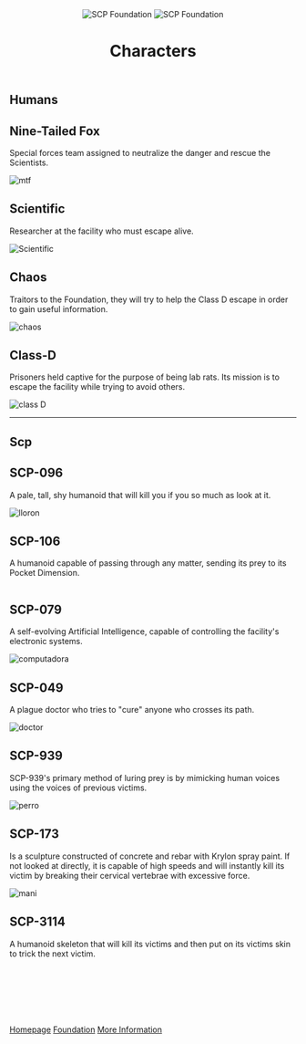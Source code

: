 <!DOCTYPE html>
<html lang="en">
<head>
    <meta charset="UTF-8">
    <meta name="viewport" content="width=device-width, initial-scale=1.0">
    <title>Characters</title>
    <link rel="stylesheet" type="text/css" href="style.css">
</head>
<body>
    <!-- header -->
    <header>
        <div class="header">
            <!-- two logos on each side -->
            <img class="scp-logo" src="https://encrypted-tbn0.gstatic.com/images?q=tbn:ANd9GcTYTEdVZ7ok8T95ZMaLAgN0oKegnbc_bgpW9A&s" alt="SCP Foundation">
            <img class="scp-logo2" src="https://encrypted-tbn0.gstatic.com/images?q=tbn:ANd9GcTYTEdVZ7ok8T95ZMaLAgN0oKegnbc_bgpW9A&s" alt="SCP Foundation">
            <!-- title -->
            <h1>Characters</h1>
        </div>
    </header>
    <!-- article -->
    <article>
        <!-- title -->
         <!-- humans section -->
        <h1 class="h1"><strong>Humans</strong></h1>
        <!-- make each character -->
        <section class="brightness123">
            <h2>Nine-Tailed Fox</h2>
            <p>Special forces team assigned to neutralize the danger and rescue the Scientists.</p>
            <img class="img-character" src="https://steamuserimages-a.akamaihd.net/ugc/914668234486640262/18EAC0E78B680C36D2C19E595AF9904271B10849/?imw=5000&imh=5000&ima=fit&impolicy=Letterbox&imcolor=%23000000&letterbox=false" alt="mtf">
        </section>
        <section class="brightness123">
            <h2>Scientific</h2>
            <p>Researcher at the facility who must escape alive.</p>
            <img class="img-character" src="https://encrypted-tbn0.gstatic.com/images?q=tbn:ANd9GcQDhF-lMDwiLPB-dsYSUB-MfAevMXPSJtsqSg&s" alt="Scientific">
        </section>
        <section class="brightness123">
            <h2>Chaos</h2>
            <p>Traitors to the Foundation, they will try to help the Class D escape in order to gain useful information.</p>
            <img class="img-character" src="https://encrypted-tbn0.gstatic.com/images?q=tbn:ANd9GcS_eWhvQrj9RVCRtg0lgCwphWYohsdGOaruDw&s" alt="chaos">
        </section>
        <section class="brightness123">
            <h2>Class-D</h2>
            <p>Prisoners held captive for the purpose of being lab rats. Its mission is to escape the facility while trying to avoid others.</p>
            <img class="img-character" src="https://i.ytimg.com/vi/8ntSNgatLZ4/maxresdefault.jpg" alt="class D">
        </section>
            <hr>
            <!-- title -->
             <!-- scp section -->
            <h1 class="h1"><strong>Scp</strong></h1>
        <section class="brightness123">
            <h2>SCP-096</h2>
            <p>A pale, tall, shy humanoid that will kill you if you so much as look at it.</p>
            <img class="img-character" src="https://steamuserimages-a.akamaihd.net/ugc/1268274830570047703/B37DD5E43DB5EFD908B61DDAEDC258A732850A8C/?imw=5000&imh=5000&ima=fit&impolicy=Letterbox&imcolor=%23000000&letterbox=false" alt="lloron">
        </section>
        <section class="brightness123">
            <h2>SCP-106</h2>
            <p>A humanoid capable of passing through any matter, sending its prey to its Pocket Dimension.</p>
            <img class="img-character" src="https://encrypted-tbn0.gstatic.com/images?q=tbn:ANd9GcSsqCpF_sSDIvmJsGaZjc7hjWme878lv5_txg&s" alt="">
        </section>
        <section class="brightness123">
            <h2>SCP-079</h2>
            <p>A self-evolving Artificial Intelligence, capable of controlling the facility's electronic systems.</p>
            <img class="img-character" src="https://encrypted-tbn0.gstatic.com/images?q=tbn:ANd9GcSfjsFgNl0smf25-ocOnBb2ZnU61u2DTPqMRA&s" alt="computadora">
        </section>
        <section class="brightness123">
            <h2>SCP-049</h2>
            <p>A plague doctor who tries to "cure" anyone who crosses its path.</p>
            <img class="img-character" src="https://encrypted-tbn0.gstatic.com/images?q=tbn:ANd9GcSI19V1L5qiW7zmMMPhO06moAzYEYRhoctzWw&s" alt="doctor">
        </section>
        <section class="brightness123">
            <h2>SCP-939</h2>
            <p>SCP-939's primary method of luring prey is by mimicking human voices using the voices of previous victims.</p>
            <img class="img-character" src="https://steamuserimages-a.akamaihd.net/ugc/1978799724373621855/C30B748E29BC8D73D939F82F826CF6A9B3E83C3C/?imw=512&&ima=fit&impolicy=Letterbox&imcolor=%23000000&letterbox=false" alt="perro">
        </section>
        <section class="brightness123">
            <h2>SCP-173</h2>
            <p>Is a sculpture constructed of concrete and rebar with Krylon spray paint. If not looked at directly, it is capable of high speeds and will instantly kill its victim by breaking their cervical vertebrae with excessive force.</p>
            <img class="img-character" src="https://hackernoon.imgix.net/images/O9EiwLkvsDZBj0ZX0GdPeja4hd22-e9j33pg.jpeg" alt="mani">
        </section>
        <section class="brightness123">
            <h2>SCP-3114</h2>
            <p>A humanoid skeleton that will kill its victims and then put on its victims skin to trick the next victim.</p>
            <img class="img-character" src="https://encrypted-tbn0.gstatic.com/images?q=tbn:ANd9GcQek1ZECW3i_VkDqVOjciQ3MNF2zUPpzKl2vw&s" alt="">
        </section>
    </article>
    <br> <br><br><br><br><br>
    <!-- fotter -->
    <footer>
        <div>
            <!-- links to the others webpages -->
            <a class="links" href="index.html">Homepage</a>
            <a class="links" href="foundation.html">Foundation</a>
            <a class="links" href="MoreInformation.html">More Information</a>
        </div>
    </footer>
</body>
</html>
